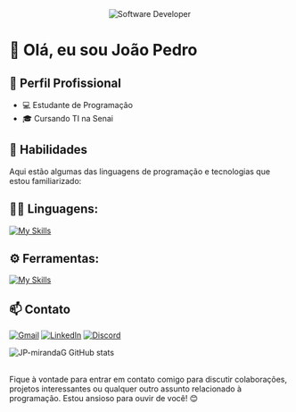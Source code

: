 <div align="center">
  <img src="https://i.pinimg.com/originals/0f/25/e4/0f25e4668c1c7740b5ed41835339d67f.gif" alt="Software Developer">
</div>

# 👋 Olá, eu sou João Pedro

## 💼 Perfil Profissional

- 💻 Estudante de Programação
- 🎓 Cursando TI na Senai

## 🚀 Habilidades

Aqui estão algumas das linguagens de programação e tecnologias que estou familiarizado:

## 👨‍💻 Linguagens: 
[![My Skills](https://skillicons.dev/icons?i=python,html)](https://skillicons.dev)

## ⚙️ Ferramentas:
[![My Skills](https://skillicons.dev/icons?i=vscode)](https://skillicons.dev)

## 📫 Contato
<p align="left">
  <a href="#" title="Gmail">
  <img src="https://img.shields.io/badge/-Gmail-FF0000?style=flat-square&labelColor=FF0000&logo=gmail&logoColor=white&link=joao.p.goncalves11@aluno.senai.br" alt="Gmail"/></a>
  <a href="#" title="LinkedIn">
  <img src="https://img.shields.io/badge/-Linkedin-0e76a8?style=flat-square&logo=Linkedin&logoColor=white&link=https://www.linkedin.com/in/jo%C3%A3o-pedro-miranda-7089b4367/" alt="LinkedIn"/></a>
  <a href="#" title="Discord">
  <img src="https://img.shields.io/badge/-Discord-DF0174?style=flat-square&labelColor=000000&logo=Discord&logoColor=000000&link=https://discord.com/channels/@me" alt="Discord"/></a>
</p>
  

![JP-mirandaG GitHub stats](https://github-readme-stats.vercel.app/api?username=JP-mirandaG&show_icons=true&theme=dark) <br><br>

Fique à vontade para entrar em contato comigo para discutir colaborações, projetos interessantes ou qualquer outro assunto relacionado à programação. Estou ansioso para ouvir de você! 😊
